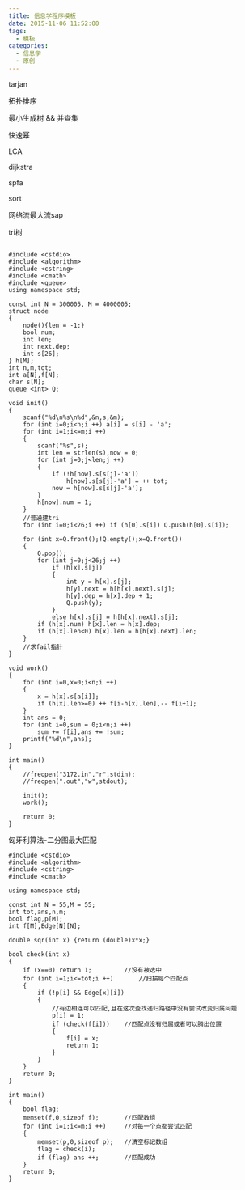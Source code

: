 ```yaml
---
title: 信息学程序模板
date: 2015-11-06 11:52:00
tags:
  - 模板
categories:
  - 信息学
  - 原创
---
```

tarjan
<script src="https://code.csdn.net/snippets/1310789.js"></script>

拓扑排序
<script src="https://code.csdn.net/snippets/1310702.js"></script>



最小生成树 && 并查集
<script src="https://code.csdn.net/snippets/1310674.js"></script>



快速幂
<script src="https://code.csdn.net/snippets/1310653.js"></script>



LCA
<script src="https://code.csdn.net/snippets/1310621.js"></script>



dijkstra
<script src="https://code.csdn.net/snippets/1310589.js"></script>


spfa
<script src="https://code.csdn.net/snippets/1310489.js"></script>


sort
<script src="https://code.csdn.net/snippets/1310393.js"></script>


网络流最大流sap
<script src="https://code.csdn.net/snippets/1375597.js"></script>

tri树


```

#include <cstdio>
#include <algorithm>
#include <cstring>
#include <cmath>
#include <queue>
using namespace std;

const int N = 300005, M = 4000005;
struct node
{
	node(){len = -1;}
	bool num;
	int len;
	int next,dep;
	int s[26];
} h[M];
int n,m,tot;
int a[N],f[N];
char s[N];
queue <int> Q;

void init()
{
	scanf("%d\n%s\n%d",&n,s,&m);
	for (int i=0;i<n;i ++) a[i] = s[i] - 'a';
	for (int i=1;i<=m;i ++)
	{
		scanf("%s",s);
		int len = strlen(s),now = 0;
		for (int j=0;j<len;j ++)
		{
			if (!h[now].s[s[j]-'a'])
				h[now].s[s[j]-'a'] = ++ tot;
			now = h[now].s[s[j]-'a'];
		}
		h[now].num = 1;
	}
	//普通建tri
	for (int i=0;i<26;i ++) if (h[0].s[i]) Q.push(h[0].s[i]);

	for (int x=Q.front();!Q.empty();x=Q.front())
	{
		Q.pop();
		for (int j=0;j<26;j ++)
			if (h[x].s[j])
			{
				int y = h[x].s[j];
				h[y].next = h[h[x].next].s[j];
				h[y].dep = h[x].dep + 1;
				Q.push(y);
			}
			else h[x].s[j] = h[h[x].next].s[j];
		if (h[x].num) h[x].len = h[x].dep;
		if (h[x].len<0) h[x].len = h[h[x].next].len;
	}
	//求fail指针
}

void work()
{
	for (int i=0,x=0;i<n;i ++)
	{
		x = h[x].s[a[i]];
		if (h[x].len>=0) ++ f[i-h[x].len],-- f[i+1];
	}
	int ans = 0;
	for (int i=0,sum = 0;i<n;i ++)
		sum += f[i],ans += !sum;
	printf("%d\n",ans);
}

int main()
{
	//freopen("3172.in","r",stdin);
	//freopen(".out","w",stdout);

	init();
	work();

	return 0;
}

```

匈牙利算法-二分图最大匹配
```
#include <cstdio>
#include <algorithm>
#include <cstring>
#include <cmath>

using namespace std;

const int N = 55,M = 55;
int tot,ans,n,m;
bool flag,p[M];
int f[M],Edge[N][N];

double sqr(int x) {return (double)x*x;}

bool check(int x)
{
	if (x==0) return 1;			//没有被选中
	for (int i=1;i<=tot;i ++)		//扫描每个匹配点
	{
		if (!p[i] && Edge[x][i])
		{
			//有边相连可以匹配,且在这次查找递归路径中没有尝试改变归属问题
			p[i] = 1;
			if (check(f[i]))	//匹配点没有归属或者可以腾出位置
			{
				f[i] = x;
				return 1;
			}
		}
	}
	return 0;
}

int main()
{
	bool flag;
	memset(f,0,sizeof f);		//匹配数组
	for (int i=1;i<=m;i ++)		//对每一个点都尝试匹配
	{
		memset(p,0,sizeof p);	//清空标记数组
		flag = check(i);
		if (flag) ans ++;		//匹配成功
	}
	return 0;
}


```
